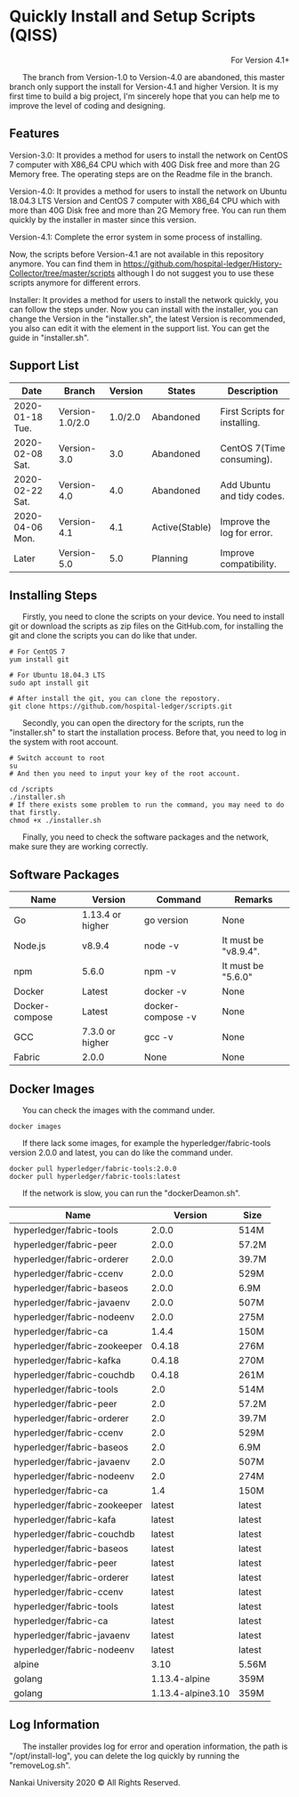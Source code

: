 # Quickly Install and Setup Scripts (QISS)

<p align="right">For Version 4.1+</p>

&nbsp;&nbsp;&nbsp;&nbsp;&nbsp;&nbsp;The branch from Version-1.0 to Version-4.0 are abandoned, this master branch only support the install for Version-4.1 and higher Version. It is my first time to build a big project, I'm sincerely hope that you can help me to improve the level of coding and designing.

## Features

Version-3.0: It provides a method for users to install the network on CentOS 7 computer with X86_64 CPU which with 40G Disk free and more than 2G Memory free. The operating steps are on the Readme file in the branch.

Version-4.0: It provides a method for users to install the network on Ubuntu 18.04.3 LTS Version and CentOS 7 computer with X86_64 CPU which with more than 40G Disk free and more than 2G Memory free. You can run them quickly by the installer in master since this version.

Version-4.1: Complete the error system in some process of installing.

Now, the scripts before Version-4.1 are not available in this repository anymore. You can find them in https://github.com/hospital-ledger/History-Collector/tree/master/scripts although I do not suggest you to use these scripts anymore for different errors.

Installer: It provides a method for users to install the network quickly, you can follow the steps under. Now you can install with the installer, you can change the Version in the "installer.sh", the latest Version is recommended, you also can edit it with the element in the support list. You can get the guide in "installer.sh".


## Support List

| Date            | Branch          | Version | States         | Description                   |
| --------------- | --------------- | ------- | -------------- | ----------------------------- |
| 2020-01-18 Tue. | Version-1.0/2.0 | 1.0/2.0 | Abandoned      | First Scripts for installing. |
| 2020-02-08 Sat. | Version-3.0     | 3.0     | Abandoned      | CentOS 7(Time consuming).     |
| 2020-02-22 Sat. | Version-4.0     | 4.0     | Abandoned      | Add Ubuntu and tidy codes.    |
| 2020-04-06 Mon. | Version-4.1     | 4.1     | Active(Stable) | Improve the log for error.    |
| Later           | Version-5.0     | 5.0     | Planning       | Improve compatibility.        |

## Installing Steps

&nbsp;&nbsp;&nbsp;&nbsp;&nbsp;&nbsp;Firstly, you need to clone the scripts on your device. You need to install git or download the scripts as zip files on the GitHub.com, for installing the git and clone the scripts you can do like that under. 

```Shell
# For CentOS 7
yum install git

# For Ubuntu 18.04.3 LTS
sudo apt install git

# After install the git, you can clone the repostory.
git clone https://github.com/hospital-ledger/scripts.git
```

&nbsp;&nbsp;&nbsp;&nbsp;&nbsp;&nbsp;Secondly, you can open the directory for the scripts, run the "installer.sh" to start the installation process. Before that, you need to log in the system with root account.

```Shell
# Switch account to root
su
# And then you need to input your key of the root account.

cd /scripts
./installer.sh
# If there exists some problem to run the command, you may need to do that firstly.
chmod +x ./installer.sh
```

&nbsp;&nbsp;&nbsp;&nbsp;&nbsp;&nbsp;Finally, you need to check the software packages and the network, make sure they are working correctly.

## Software Packages

| Name           | Version          | Command           | Remarks              |
| -------------- | ---------------- | ----------------- | -------------------- |
| Go             | 1.13.4 or higher | go version        | None                 |
| Node.js        | v8.9.4           | node -v           | It must be "v8.9.4". |
| npm            | 5.6.0            | npm -v            | It must be "5.6.0"   |
| Docker         | Latest           | docker -v         | None                 |
| Docker-compose | Latest           | docker-compose -v | None                 |
| GCC            | 7.3.0 or higher  | gcc -v            | None                 |
| Fabric         | 2.0.0            | None              | None                 |

## Docker Images

&nbsp;&nbsp;&nbsp;&nbsp;&nbsp;&nbsp;You can check the images with the command under.

```Sehll
docker images
```

&nbsp;&nbsp;&nbsp;&nbsp;&nbsp;&nbsp;If there lack some images, for example the hyperledger/fabric-tools version 2.0.0 and latest, you can do like the command under.

```Shell
docker pull hyperledger/fabric-tools:2.0.0
docker pull hyperledger/fabric-tools:latest
```

&nbsp;&nbsp;&nbsp;&nbsp;&nbsp;&nbsp;If the network is slow, you can run the "dockerDeamon.sh".

| Name                         | Version           | Size   |
| ---------------------------- | ----------------- | ------ |
| hyperledger/fabric-tools     | 2.0.0             | 514M   |
| hyperledger/fabric-peer      | 2.0.0             | 57.2M  |
| hyperledger/fabric-orderer   | 2.0.0             | 39.7M  |
| hyperledger/fabric-ccenv     | 2.0.0             | 529M   |
| hyperledger/fabric-baseos    | 2.0.0             | 6.9M   |
| hyperledger/fabric-javaenv   | 2.0.0             | 507M   |
| hyperledger/fabric-nodeenv   | 2.0.0             | 275M   |
| hyperledger/fabric-ca        | 1.4.4             | 150M   |
| hyperledger/fabric-zookeeper | 0.4.18            | 276M   |
| hyperledger/fabric-kafka     | 0.4.18            | 270M   |
| hyperledger/fabric-couchdb   | 0.4.18            | 261M   |
| hyperledger/fabric-tools     | 2.0               | 514M   |
| hyperledger/fabric-peer      | 2.0               | 57.2M  |
| hyperledger/fabric-orderer   | 2.0               | 39.7M  |
| hyperledger/fabric-ccenv     | 2.0               | 529M   |
| hyperledger/fabric-baseos    | 2.0               | 6.9M   |
| hyperledger/fabric-javaenv   | 2.0               | 507M   |
| hyperledger/fabric-nodeenv   | 2.0               | 274M   |
| hyperledger/fabric-ca        | 1.4               | 150M   |
| hyperledger/fabric-zookeeper | latest            | latest |
| hyperledger/fabric-kafa      | latest            | latest |
| hyperledger/fabric-couchdb   | latest            | latest |
| hyperledger/fabric-baseos    | latest            | latest |
| hyperledger/fabric-peer      | latest            | latest |
| hyperledger/fabric-orderer   | latest            | latest |
| hyperledger/fabric-ccenv     | latest            | latest |
| hyperledger/fabric-tools     | latest            | latest |
| hyperledger/fabric-ca        | latest            | latest |
| hyperledger/fabric-javaenv   | latest            | latest |
| hyperledger/fabric-nodeenv   | latest            | latest |
| alpine                       | 3.10              | 5.56M  |
| golang                       | 1.13.4-alpine     | 359M   |
| golang                       | 1.13.4-alpine3.10 | 359M   |

## Log Information

&nbsp;&nbsp;&nbsp;&nbsp;&nbsp;&nbsp;The installer provides log for error and operation information, the path is "/opt/install-log", you can delete the log quickly by running the "removeLog.sh".

</hr>

Nankai University 2020 &copy; All Rights Reserved.



